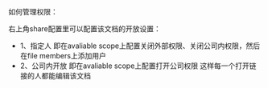 如何管理权限：

右上角share配置里可以配置该文档的开放设置：
- 1、指定人
即在avaliable scope上配置关闭外部权限、关闭公司内权限，然后在file members上添加用户
- 2、公司内开放
即在avaliable scope上配置打开公司权限
这样每一个打开链接的人都能编辑该文档